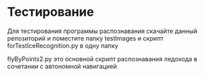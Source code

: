 # Тестирование

Для тестирования программы распознавания скачайте данный репозиторий и поместите папку testImages и скрипт forTestIceRecognition.py в одну папку

flyByPoints2.py это основной скрипт распознавания ледохода в сочетании с автономной навигацией
